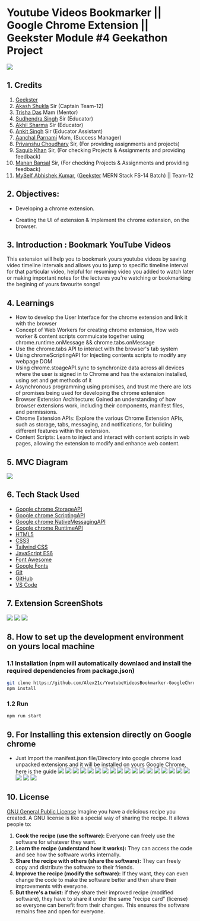 # Youtube Videos Bookmarker || Google Chrome Extension || Geekster Module #4 Geekathon Project
![](Screenshots/posterImage.png)

## 1. Credits
1. [Geekster](https://www.geekster.in/)
2. [Akash Shukla](https://www.linkedin.com/in/akash-shukla-937a23162/) Sir (Captain Team-12)
3. [Trisha Das](https://www.linkedin.com/in/trisha-das1308/) Mam (Mentor)
4. [Sudhendra Singh](https://www.linkedin.com/in/sudhendra-singh-168831130/) Sir (Educator)
5. [Akhil Sharma](https://www.linkedin.com/in/akhil-sh06/) Sir (Educator)
6. [Ankit Singh](https://www.linkedin.com/in/asingh88029/) Sir (Educator Assistant)
7. [Aanchal Parnami](https://www.geekster.in/) Mam, (Success Manager)
8. [Priyanshu Choudhary](https://www.linkedin.com/in/priyanshuchoudhary/) Sir, (For providing assignments and projects)
9. [Saquib Khan](https://www.geekster.in/) Sir, (For checking Projects & Assignments and providing feedback)
10. [Manan Bansal](https://www.geekster.in/) Sir, (For checking Projects & Assignments and providing feedback)
11. [MySelf Abhishek Kumar](https://www.linkedin.com/in/alex21c/), ([Geekster](https://geekster.in/) MERN Stack FS-14 Batch) || Team-12

## 2. Objectives:
+ Developing a chrome extension.
- Creating the UI of extension & Implement the chrome extension, on the browser.

## 3. Introduction : Bookmark YouTube Videos
This extension will help you to bookmark yours youtube videos by saving video timeline intervals and allows you to jump to specific timeline interval for that particular video, helpful for resuming video you added to watch later or making important notes for the lectures you're watching or bookmarking the begining of yours favourite songs!

## 4. Learnings
+ How to develop the User Interface for the chrome extension and link it with the browser 
+ Concept of Web Workers for creating chrome extension, How web worker & content scripts commuicate together using chrome.runtime.onMessage && chrome.tabs.onMessage
+ Use the chrome.tabs API to interact with the browser's tab system
+ Using chromeScriptingAPI for Injecting contents scripts to modify any webpage DOM
+ Using chrome.stoageAPI.sync to synchronize data across all devices where the user is signed in to Chrome and has the extension installed, using set and get methods of it
+ Asynchronous programming using promises, and trust me there are lots of promises being used for developing the chrome extension
+ Browser Extension Architecture: Gained an understanding of how browser extensions work, including their components, manifest files, and permissions.
+ Chrome Extension APIs: Explore the various Chrome Extension APIs, such as storage, tabs, messaging, and notifications, for building different features within the extension.
+ Content Scripts: Learn to inject and interact with content scripts in web pages, allowing the extension to modify and enhance web content.

## 5. MVC Diagram
![](MVC/MVCDiagram.png)

## 6. Tech Stack Used
+ [Google chrome StorageAPI](https://developer.chrome.com/docs/extensions/reference/api/storage)
+ [Google chrome ScriptingAPI](https://developer.chrome.com/docs/extensions/reference/api/scripting)
+ [Google chrome NativeMessagingAPI](https://developer.chrome.com/docs/extensions/reference/api/tabs)
+ [Google chrome RuntimeAPI](https://developer.chrome.com/docs/extensions/reference/api/runtime)
+ [HTML5](https://en.wikipedia.org/wiki/HTML5)
+ [CSS3](https://en.wikipedia.org/wiki/CSS)
+ [Tailwind CSS](https://tailwindcss.com/)
+ [JavaScript ES6](https://en.wikipedia.org/wiki/JavaScript)
+ [Font Awesome](https://fontawesome.com/icons)
+ [Google Fonts](https://fonts.google.com/)
+ [Git](https://en.wikipedia.org/wiki/Git)
+ [GitHub](https://github.com/)
+ [VS Code](https://code.visualstudio.com/)


## 7. Extension ScreenShots
![](Screenshots/1-non-youtube-website.png)
![](Screenshots/2.addBookmarkControl.png)
![](Screenshots/3.ExtensionWithBookmarks.png)


## 8. How to set up the development environment on yours local machine
### 1.1 Installation (npm will automatically downlaod and install the required dependencies from package.json)
```bash
git clone https://github.com/Alex21c/YoutubeVideosBookmarker-GoogleChromeExtension-GeeksterModule4GeekathonProject.git 
npm install 
```

### 1.2 Run 
```bash
npm run start
```

## 9. For Installing this extension directly on Google chrome
+ Just Import the manifest.json file/Directory into google chrome load unpacked extensions and it will be installed on yours Google Chrome, here is the guide
![](Screenshots/InstallationOnChrome/step-1-open-google-chrome.png)
![](Screenshots/InstallationOnChrome/step-2-choose-manage-extensions.png)
![](Screenshots/InstallationOnChrome/step-3-copying-repo-dir-path.png)
![](Screenshots/InstallationOnChrome/step-4-choose-load-unpacked-extensions.png)
![](Screenshots/InstallationOnChrome/step-5-extension-installed-successfully.png)
![](Screenshots/InstallationOnChrome/step-6-pin-the-extension-for-quick-access.png)
![](Screenshots/InstallationOnChrome/step-7-click-on-the-extension-icon.png)
![](Screenshots/InstallationOnChrome/step-8-open-any-random-youtube-video-of-yours-choice.png)
![](Screenshots/InstallationOnChrome/step-9-click-on-the-extension-bookmark-button.png)
![](Screenshots/InstallationOnChrome/step-10-click-on-the-extension-button-and-notice-the-timestamp-bookmark.png)
![](Screenshots/InstallationOnChrome/step-11-navigate-video-and-mark-another-book-mark.png)
![](Screenshots/InstallationOnChrome/step-12-notice-two-bookmakrs-added.png)
![](Screenshots/InstallationOnChrome/step-13-one-more-bookmark-add.png)
![](Screenshots/InstallationOnChrome/step-14-notice-all-three-bookmarks.png)
![](Screenshots/InstallationOnChrome/step-15-click-on-bookmark-2nd.png)
![](Screenshots/InstallationOnChrome/step-16-jumping-to-first-bookmark.png)
![](Screenshots/InstallationOnChrome/step-17-deleting-third-bookmark.png)
![](Screenshots/InstallationOnChrome/step-18-notice-third-bookmark-deleted.png)
![](Screenshots/InstallationOnChrome/step-19-notice-all-bookmarks-deleted.png)
![](Screenshots/InstallationOnChrome/step-20-removing-extension.png)
![](Screenshots/InstallationOnChrome/step-21-make-a-wish-for-my-financial-freedom.png)

## 10. License
[GNU General Public License](https://en.wikipedia.org/wiki/GNU_General_Public_License)
Imagine you have a delicious recipe you created. A GNU license is like a special way of sharing the recipe. It allows people to:
1. **Cook the recipe (use the software):** Everyone can freely use the software for whatever they want.
2. **Learn the recipe (understand how it works):** They can access the code and see how the software works internally.
3. **Share the recipe with others (share the software):** They can freely copy and distribute the software to their friends.
4. **Improve the recipe (modify the software):** If they want, they can even change the code to make the software better and then share their improvements with everyone.
5. **But there's a twist:** if they share their improved recipe (modified software), they have to share it under the same "recipe card" (license) so everyone can benefit from their changes. This ensures the software remains free and open for everyone.
